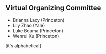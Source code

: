 ## Virtual Organizing Committee 

- Brianna Lacy (Princeton)
- Lily Zhao (Yale)
- Luke Bouma (Princeton)
- Wenrui Xu (Princeton)

[it's alphabetical]
